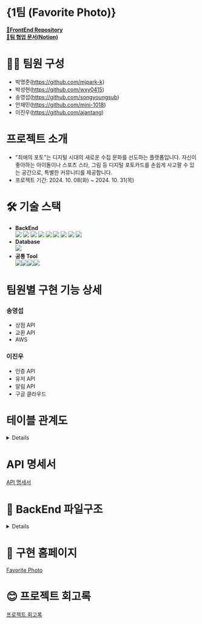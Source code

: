 # {1팀 (Favorite Photo)}

[📝**FrontEnd Repository**](https://github.com/ajantang/1-FavoritePhoto-1-FE)  
[📝**팀 협업 문서(Notion)**](https://www.notion.so/1193c19d1a2f80cc8fa8f23ecd549104?v=1193c19d1a2f81bea9c7000c6921c343)

# 🙋‍♂️ 팀원 구성

- 박명준(https://github.com/mjpark-k)
- 박성현(https://github.com/wxy0415)
- 송영섭(https://github.com/songyoungsub)
- 안재민(https://github.com/mini-1018)
- 이진우(https://github.com/ajantang)

# 프로젝트 소개

- "최애의 포토"는 디지털 시대의 새로운 수집 문화를 선도하는 플랫폼입니다. 자신이 좋아하는 아이돌이나 스포츠 스타, 그림 등 디지털 포토카드를 손쉽게 사고팔 수 있는 공간으로, 특별한 커뮤니티를 제공합니다.
- 프로젝트 기간: 2024. 10. 08(화) ~ 2024. 10. 31(목)

# 🛠 기술 스택

- **BackEnd**  
  ![](https://img.shields.io/badge/Express.js-404D59?style=for-the-badge)
  ![](https://img.shields.io/badge/Cookies-FFFACD?style=for-the-badge&logo=cookie&logoColor=black)
  ![](https://img.shields.io/badge/Prisma-3982CE?style=for-the-badge&logo=Prisma&logoColor=white)
  ![](https://img.shields.io/badge/Superstruct-7B3F00?style=for-the-badge&logo=javascript&logoColor=white)
  ![](https://img.shields.io/badge/Multer-007ACC?style=for-the-badge&logo=express&logoColor=white)
  ![](https://img.shields.io/badge/Amazon_AWS_S3-232F3E?style=for-the-badge&logo=amazonaws&logoColor=white)
  ![](https://img.shields.io/badge/Google_Cloud-4285F4?style=for-the-badge&logo=google-cloud&logoColor=white)
  ![](https://img.shields.io/badge/Render-000000?style=for-the-badge&logo=render&logoColor=white)
  ![](https://img.shields.io/badge/Redis-DC382D?style=for-the-badge&logo=redis&logoColor=white)
- **Database**  
  ![](https://img.shields.io/badge/PostgreSQL-316192?style=for-the-badge&logo=postgresql&logoColor=white)
- **공통 Tool**  
  ![](https://img.shields.io/badge/GitHub-100000?style=for-the-badge&logo=github&logoColor=white)![](https://img.shields.io/badge/Notion-000000?style=for-the-badge&logo=notion&logoColor=white)![](https://img.shields.io/badge/Discord-7289DA?style=for-the-badge&logo=discord&logoColor=white)![](https://img.shields.io/badge/Netlify-00C7B7?style=for-the-badge&logo=netlify&logoColor=white)

# 팀원별 구현 기능 상세

### 송영섭
 - 상점 API
 - 교환 API
 - AWS

### 이진우
- 인증 API
- 유저 API
- 알림 API
- 구글 클라우드

# 테이블 관계도
<details>
  
![image](https://github.com/user-attachments/assets/c0107cdc-c35a-4d43-8442-894a92061113)
![image](https://github.com/user-attachments/assets/674b91e6-49a3-4e9d-b5ff-a898542f2078)

</details>

# API 명세서

[API 명세서](https://www.notion.so/API-1193c19d1a2f81d6a16ee03054e608c6)

# 📂 BackEnd 파일구조

<details>
  
```bash
  📦1-FavoritePhoto-BE
 ┣ 📂docs
 ┃ ┣ 📜api.md
 ┃ ┣ 📜api_auth.md
 ┃ ┣ 📜api_card.md
 ┃ ┣ 📜api_exchange.md
 ┃ ┣ 📜api_image.md
 ┃ ┣ 📜api_norification.md
 ┃ ┣ 📜api_point.md
 ┃ ┣ 📜api_shop.md
 ┃ ┣ 📜api_user.md
 ┃ ┗ 📜tech-stack.md
 ┣ 📂prisma
 ┃ ┣ 📂migrations
 ┃ ┃ ┣ 📂20241017132355_init
 ┃ ┃ ┃ ┗ 📜migration.sql
 ┃ ┃ ┣ 📂20241017153750_add_user_id_card_id_unique_constraint
 ┃ ┃ ┃ ┗ 📜migration.sql
 ┃ ┃ ┣ 📂20241025014714_add_shop_column_for_exchange_info
 ┃ ┃ ┃ ┗ 📜migration.sql
 ┃ ┃ ┣ 📂20241025020246_keep_noti_row_after_shop_row_deleted
 ┃ ┃ ┃ ┗ 📜migration.sql
 ┃ ┃ ┗ 📜migration_lock.toml
 ┃ ┗ 📜schema.prisma
 ┣ 📂src
 ┃ ┣ 📂constants
 ┃ ┃ ┣ 📜box.js
 ┃ ┃ ┣ 📜card.js
 ┃ ┃ ┣ 📜error.js
 ┃ ┃ ┣ 📜exchange.js
 ┃ ┃ ┣ 📜grade.js
 ┃ ┃ ┣ 📜notification.js
 ┃ ┃ ┣ 📜password.js
 ┃ ┃ ┣ 📜session.js
 ┃ ┃ ┣ 📜shop.js
 ┃ ┃ ┗ 📜user.js
 ┃ ┣ 📂controllers
 ┃ ┃ ┣ 📜admin-controller.js
 ┃ ┃ ┣ 📜auth-controller.js
 ┃ ┃ ┣ 📜cards-controller.js
 ┃ ┃ ┣ 📜exchange-controller.js
 ┃ ┃ ┣ 📜image-controller.js
 ┃ ┃ ┣ 📜notification-controller.js
 ┃ ┃ ┣ 📜own-controller.js
 ┃ ┃ ┣ 📜point-controller.js
 ┃ ┃ ┣ 📜shop-controller.js
 ┃ ┃ ┗ 📜users-controller.js
 ┃ ┣ 📂lib
 ┃ ┃ ┗ 📜custom-error.js
 ┃ ┣ 📂middlewares
 ┃ ┃ ┣ 📜admin.js
 ┃ ┃ ┣ 📜auth.js
 ┃ ┃ ┣ 📜error.js
 ┃ ┃ ┣ 📜image-uploader.js
 ┃ ┃ ┣ 📜validate-DB-data.js
 ┃ ┃ ┗ 📜validate-data.js
 ┃ ┣ 📂repositories
 ┃ ┃ ┣ 📜card-repository.js
 ┃ ┃ ┣ 📜exchange-repository.js
 ┃ ┃ ┣ 📜last-box-time-repository.js
 ┃ ┃ ┣ 📜notification-repository.js
 ┃ ┃ ┣ 📜own-repository.js
 ┃ ┃ ┣ 📜prisma.js
 ┃ ┃ ┣ 📜purchase-repository.js
 ┃ ┃ ┣ 📜session-repository.js
 ┃ ┃ ┣ 📜shop-repository.js
 ┃ ┃ ┗ 📜user-repository.js
 ┃ ┣ 📂routes
 ┃ ┃ ┣ 📜auth-router.js
 ┃ ┃ ┣ 📜exchange-route.js
 ┃ ┃ ┣ 📜image-router.js
 ┃ ┃ ┣ 📜notification-router.js
 ┃ ┃ ┣ 📜point-router.js
 ┃ ┃ ┣ 📜shop-router.js
 ┃ ┃ ┗ 📜user-router.js
 ┃ ┣ 📂services
 ┃ ┃ ┣ 📂mappers
 ┃ ┃ ┃ ┣ 📜box-mapper.js
 ┃ ┃ ┃ ┣ 📜card-mapper.js
 ┃ ┃ ┃ ┣ 📜exchange-mapper.js
 ┃ ┃ ┃ ┣ 📜notification-mapper.js
 ┃ ┃ ┃ ┗ 📜shop-mapper.js
 ┃ ┃ ┣ 📂selects
 ┃ ┃ ┃ ┣ 📜card-select.js
 ┃ ┃ ┃ ┣ 📜exchange-select.js
 ┃ ┃ ┃ ┣ 📜notification-select.js
 ┃ ┃ ┃ ┣ 📜own-select.js
 ┃ ┃ ┃ ┣ 📜session-select.js
 ┃ ┃ ┃ ┣ 📜shop-select.js
 ┃ ┃ ┃ ┗ 📜user-select.js
 ┃ ┃ ┣ 📜auth-service.js
 ┃ ┃ ┣ 📜exchange-service.js
 ┃ ┃ ┣ 📜image-service.js
 ┃ ┃ ┣ 📜notification-service.js
 ┃ ┃ ┣ 📜own-service.js
 ┃ ┃ ┣ 📜point-service.js
 ┃ ┃ ┣ 📜shop-service.js
 ┃ ┃ ┗ 📜user-service.js
 ┃ ┣ 📂structs
 ┃ ┃ ┣ 📂patterns
 ┃ ┃ ┃ ┗ 📜pattern.js
 ┃ ┃ ┣ 📜card-struct.js
 ┃ ┃ ┣ 📜exchange-struct.js
 ┃ ┃ ┣ 📜shop-struct.js
 ┃ ┃ ┣ 📜user-struct.js
 ┃ ┃ ┗ 📜uuid.js
 ┃ ┗ 📂utils
 ┃ ┃ ┣ 📜notification-util.js
 ┃ ┃ ┣ 📜number-util.js
 ┃ ┃ ┣ 📜password-util.js
 ┃ ┃ ┣ 📜query-util.js
 ┃ ┃ ┣ 📜sellout-util.js
 ┃ ┃ ┗ 📜time-util.js
 ┣ 📜.gitignore
 ┣ 📜README.md
 ┣ 📜app.js
 ┣ 📜config.js
 ┣ 📜env.js
 ┣ 📜package-lock.json
 ┗ 📜package.json
```
</details>

# 🏁 구현 홈페이지

[Favorite Photo](https://dev-1-favorite-photo-1-fe.vercel.app/)

# 😊 프로젝트 회고록

[프로젝트 회고록](https://www.notion.so/1193c19d1a2f817b8e43ff4adb819c32)
